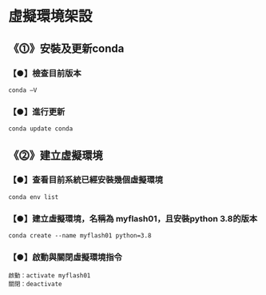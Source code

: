# 虛擬環境架設
## 《⓵》安裝及更新conda
### 【●】檢查目前版本
```
conda –V 
```
### 【●】進行更新
```
conda update conda
```
## 《⓶》建立虛擬環境
### 【●】查看目前系統已經安裝幾個虛擬環境
```
conda env list
```
### 【●】建立虛擬環境，名稱為 myflash01，且安裝python 3.8的版本
```
conda create --name myflash01 python=3.8
```
### 【●】啟動與關閉虛擬環境指令
```
啟動：activate myflash01
關閉：deactivate
```
